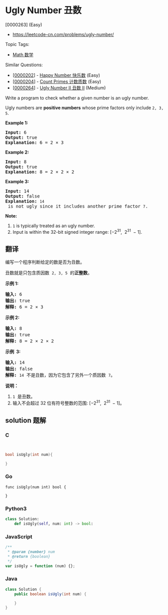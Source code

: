 # Ugly Number 丑数

[0000263] (Easy)

- https://leetcode-cn.com/problems/ugly-number/

Topic Tags:

- [Math 数学](https://leetcode-cn.com/tag/math/)

Similar Questions:

- [[0000202](https://leetcode-cn.com/problems/happy-number/)] - [Happy Number 快乐数](./0000202.happy-number.md) (Easy)
- [[0000204](https://leetcode-cn.com/problems/count-primes/)] - [Count Primes 计数质数](./0000204.count-primes.md) (Easy)
- [[0000264](https://leetcode-cn.com/problems/ugly-number-ii/)] - [Ugly Number II 丑数 II](./0000264.ugly-number-ii.md) (Medium)

Write a program to check whether a given number is an ugly number.

Ugly numbers are **positive numbers** whose prime factors only include `2, 3, 5`.

**Example 1:**

<pre><strong>Input:</strong> 6
<strong>Output:</strong> true
<strong>Explanation: </strong>6 = 2 ×&nbsp;3</pre>

**Example 2:**

<pre><strong>Input:</strong> 8
<strong>Output:</strong> true
<strong>Explanation: </strong>8 = 2 × 2 ×&nbsp;2
</pre>

**Example 3:**

<pre><strong>Input:</strong> 14
<strong>Output:</strong> false 
<strong>Explanation: </strong><code>14</code> is not ugly since it includes another prime factor <code>7</code>.
</pre>

**Note:**

1.  `1` is typically treated as an ugly number.
2.  Input is within the 32-bit signed integer range: \[−2<sup>31</sup>,  2<sup>31&nbsp;</sup> − 1\].

## 翻译

编写一个程序判断给定的数是否为丑数。

丑数就是只包含质因数  `2, 3, 5`  的**正整数**。

**示例 1:**

<pre><strong>输入:</strong> 6
<strong>输出:</strong> true
<strong>解释: </strong>6 = 2 ×&nbsp;3</pre>

**示例 2:**

<pre><strong>输入:</strong> 8
<strong>输出:</strong> true
<strong>解释: </strong>8 = 2 × 2 ×&nbsp;2
</pre>

**示例  3:**

<pre><strong>输入:</strong> 14
<strong>输出:</strong> false 
<strong>解释: </strong><code>14</code> 不是丑数，因为它包含了另外一个质因数&nbsp;<code>7</code>。</pre>

**说明：**

1.  `1`  是丑数。
2.  输入不会超过 32 位有符号整数的范围: \[−2<sup>31</sup>,  2<sup>31&nbsp;</sup> − 1\]。

## solution 题解

### C

```c


bool isUgly(int num){

}


```

### Go

```golang
func isUgly(num int) bool {

}
```

### Python3

```python
class Solution:
    def isUgly(self, num: int) -> bool:
```

### JavaScript

```javascript
/**
 * @param {number} num
 * @return {boolean}
 */
var isUgly = function (num) {};
```

### Java

```java
class Solution {
    public boolean isUgly(int num) {

    }
}
```
